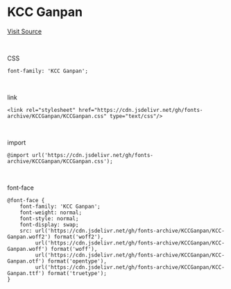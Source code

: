 # KCC Ganpan

[Visit Source](https://gongu.copyright.or.kr/gongu/wrt/wrt/view.do?wrtSn=13333397&menuNo=200023)

&nbsp;

CSS

```
font-family: 'KCC Ganpan';
```

&nbsp;

link

```
<link rel="stylesheet" href="https://cdn.jsdelivr.net/gh/fonts-archive/KCCGanpan/KCCGanpan.css" type="text/css"/>
```

&nbsp;

import

```
@import url('https://cdn.jsdelivr.net/gh/fonts-archive/KCCGanpan/KCCGanpan.css');
```

&nbsp;

font-face

```
@font-face {
    font-family: 'KCC Ganpan';
    font-weight: normal;
    font-style: normal;
    font-display: swap;
    src: url('https://cdn.jsdelivr.net/gh/fonts-archive/KCCGanpan/KCC-Ganpan.woff2') format('woff2'),
         url('https://cdn.jsdelivr.net/gh/fonts-archive/KCCGanpan/KCC-Ganpan.woff') format('woff'),
         url('https://cdn.jsdelivr.net/gh/fonts-archive/KCCGanpan/KCC-Ganpan.otf') format('opentype'),
         url('https://cdn.jsdelivr.net/gh/fonts-archive/KCCGanpan/KCC-Ganpan.ttf') format('truetype');
}
```
